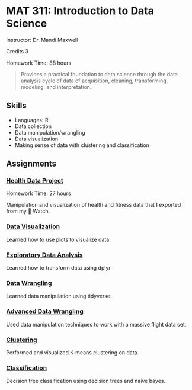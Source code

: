 # MAT 311: Introduction to Data Science

<class redacted from public repo to protect from cheating>

Instructor: Dr. Mandi Maxwell

Credits 3

Homework Time: 88 hours

> Provides a practical foundation to data science through the data analysis cycle of data of acquisition, cleaning, transforming, modeling, and interpretation.

## Skills

- Languages: R
- Data collection
- Data manipulation/wrangling
- Data visualization
- Making sense of data with clustering and classification

## Assignments

### [Health Data Project](./HealthData/)

Homework Time: 27 hours

Manipulation and visualization of health and fitness data that I exported from my  Watch.

### [Data Visualization](./DataVis/)

Learned how to use plots to visualize data.

### [Exploratory Data Analysis](./EDALab/)

Learned how to transform data using dplyr

### [Data Wrangling](./DataWrangling/)

Learned data manipulation using tidyverse.

### [Advanced Data Wrangling](./AdvancedDataWrangling/)

Used data manipulation techniques to work with a massive flight data set.

### [Clustering](./ClusteringLab/)

Performed and visualized K-means clustering on data.

### [Classification](./Classification/)

Decision tree classification using decision trees and naive bayes.